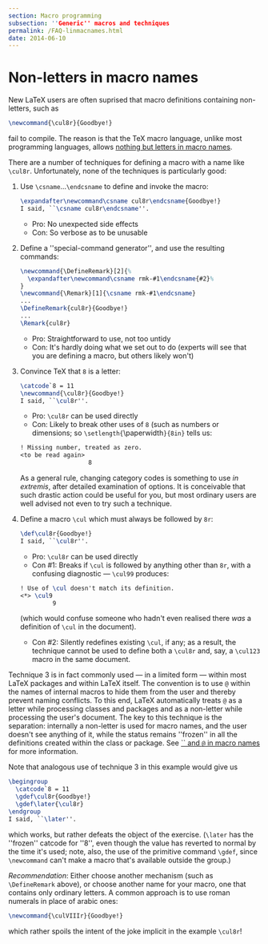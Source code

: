 ```yaml
---
section: Macro programming
subsection: ''Generic'' macros and techniques
permalink: /FAQ-linmacnames.html
date: 2014-06-10
---
```


# Non-letters in macro names

New LaTeX users are often suprised that macro definitions
containing non-letters, such as
```latex
\newcommand{\cul8r}{Goodbye!}
```
fail to compile.  The reason is that the TeX macro language, unlike
most programming languages, allows 
[nothing but letters in macro names](FAQ-whatmacros.md).

There are a number of techniques for defining a macro with a name like
`\cul8r`.  Unfortunately, none of the techniques is particularly
good:
  

1.  Use `\csname`&hellip;`\endcsname` to define and invoke the
    macro:
    ```latex
    \expandafter\newcommand\csname cul8r\endcsname{Goodbye!}
    I said, ``\csname cul8r\endcsname''.
    ```
    

    - Pro: No unexpected side effects
    - Con: So verbose as to be unusable
    

2.  Define a ''special-command generator'', and  use the resulting
    commands:
    <!-- {% raw %} -->
    ```latex
    \newcommand{\DefineRemark}[2]{%
      \expandafter\newcommand\csname rmk-#1\endcsname{#2}%
    }
    \newcommand{\Remark}[1]{\csname rmk-#1\endcsname}
    ...
    \DefineRemark{cul8r}{Goodbye!}
    ...
    \Remark{cul8r}
    ```
    <!-- {% endraw %} -->

    - Pro: Straightforward to use, not too untidy
    - Con: It's hardly doing what we set out to do (experts will
      see that you are defining a macro, but others likely won't)
    

3.  Convince TeX that `8` is a letter:
    ```latex
    \catcode`8 = 11 
    \newcommand{\cul8r}{Goodbye!}
    I said, ``\cul8r''.
    ```
    

    - Pro: `\cul8r` can be used directly
    - Con: Likely to break other uses of `8` (such as
      numbers or dimensions; so
      `\setlength{`\paperwidth`}{8in}` tells us:
    ```latex
    ! Missing number, treated as zero.
    <to be read again> 
                       8
    ```
    

    As a general rule, changing category codes is something to use
    _in extremis_, after detailed examination of options.  It is
    conceivable that such drastic action could be useful for you, but
    most ordinary users are well advised not even to try such a
    technique.
4.  Define a macro `\cul` which must always be followed by
    `8r`:
    ```latex
    \def\cul8r{Goodbye!}
    I said, ``\cul8r''.
    ```
    

    - Pro: `\cul8r` can be used directly
    - Con&nbsp;#1: Breaks if `\cul` is followed by anything other
      than `8r`, with a confusing diagnostic&nbsp;&mdash;
      `\cul99` produces:
    ```latex
    ! Use of \cul doesn't match its definition.
    <*> \cul9
             9
    ```
      (which would confuse someone who hadn't even realised there
      _was_ a definition of `\cul` in the document).
    - Con&nbsp;#2: Silently redefines existing `\cul`, if any;
      as a result, the technique cannot be used to define both a
      `\cul8r` and, say, a `\cul123` macro in the same
      document.
    

Technique&nbsp;3 is in fact commonly used&nbsp;&mdash; in a limited form&nbsp;&mdash; within
most LaTeX packages and within LaTeX itself.  The convention is to
use `@` within the names of internal macros to hide them
from the user and thereby prevent naming conflicts.  To this end,
LaTeX automatically treats `@` as a letter while
processing classes and packages and as a non-letter while processing
the user's document.  The key to this technique is the separation:
internally a non-letter is used for macro names, and the user doesn't
see anything of it, while the status remains ''frozen'' in all the
definitions created within the class or package.  See 
[`` and `@` in macro names](FAQ-atsigns.md) for
more information.

Note that analogous use of technique&nbsp;3 in this example would give us
```latex
\begingroup
  \catcode`8 = 11 
  \gdef\cul8r{Goodbye!}
  \gdef\later{\cul8r}
\endgroup
I said, ``\later''.
```
which works, but rather defeats the object of the exercise.
(`\later` has the ''frozen'' catcode for ''8'', even though the value
has reverted to normal by the time it's used; note, also, the use of
the primitive command `\gdef`, since `\newcommand` can't make a
macro that's available outside the group.)

_Recommendation_: Either choose another mechanism (such as
`\DefineRemark` above), or choose another name for your macro, one
that contains only ordinary letters.  A common approach is to use
roman numerals in place of arabic ones:
```latex
\newcommand{\culVIIIr}{Goodbye!}
```
which rather spoils the intent of the joke implicit in the example
`\cul8r`!

